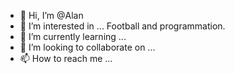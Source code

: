 - 👋 Hi, I’m @Alan
- 👀 I’m interested in ... Football and programmation.
- 🌱 I’m currently learning ...
- 💞️ I’m looking to collaborate on ...
- 📫 How to reach me ...

<!---
AlanAC22/AlanAC22 is a ✨ special ✨ repository because its `README.md` (this file) appears on your GitHub profile.
You can click the Preview link to take a look at your changes.
--->

